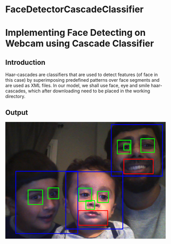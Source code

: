 # FaceDetectorCascadeClassifier
# Implementing Face Detecting on Webcam using Cascade Classifier 

## Introduction

Haar-cascades are classifiers that are used to detect features (of face in this case) by superimposing predefined patterns over face segments and are used as XML files. In our model, we shall use face, eye and smile haar-cascades, which after downloading need to be placed in the working directory.

## Output

![Testing the code](https://github.com/ehsan4u/FaceDetectorCascadeClassifier/blob/master/images/3.png)
